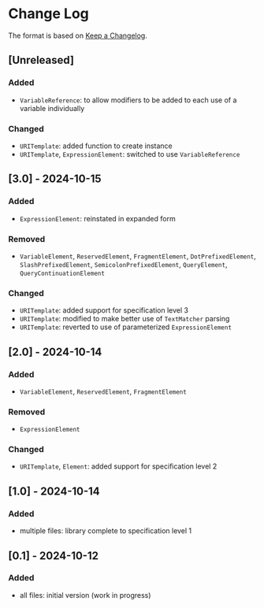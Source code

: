 # Change Log

The format is based on [Keep a Changelog](http://keepachangelog.com/).

## [Unreleased]
### Added
- `VariableReference`: to allow modifiers to be added to each use of a variable individually
### Changed
- `URITemplate`: added function to create instance
- `URITemplate`, `ExpressionElement`: switched to use `VariableReference`

## [3.0] - 2024-10-15
### Added
- `ExpressionElement`: reinstated in expanded form
### Removed
- `VariableElement`, `ReservedElement`, `FragmentElement`, `DotPrefixedElement`, `SlashPrefixedElement`,
  `SemicolonPrefixedElement`, `QueryElement`, `QueryContinuationElement`
### Changed
- `URITemplate`: added support for specification level 3
- `URITemplate`: modified to make better use of `TextMatcher` parsing
- `URITemplate`: reverted to use of parameterized `ExpressionElement`

## [2.0] - 2024-10-14
### Added
- `VariableElement`, `ReservedElement`, `FragmentElement`
### Removed
- `ExpressionElement`
### Changed
- `URITemplate`, `Element`: added support for specification level 2

## [1.0] - 2024-10-14
### Added
- multiple files: library complete to specification level 1

## [0.1] - 2024-10-12
### Added
- all files: initial version (work in progress)
